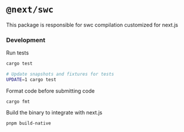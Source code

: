# `@next/swc`

This package is responsible for swc compilation customized for next.js

### Development

Run tests

```sh
cargo test

# Update snapshots and fixtures for tests
UPDATE=1 cargo test
```

Format code before submitting code

```
cargo fmt
```

Build the binary to integrate with next.js

```
pnpm build-native
```

